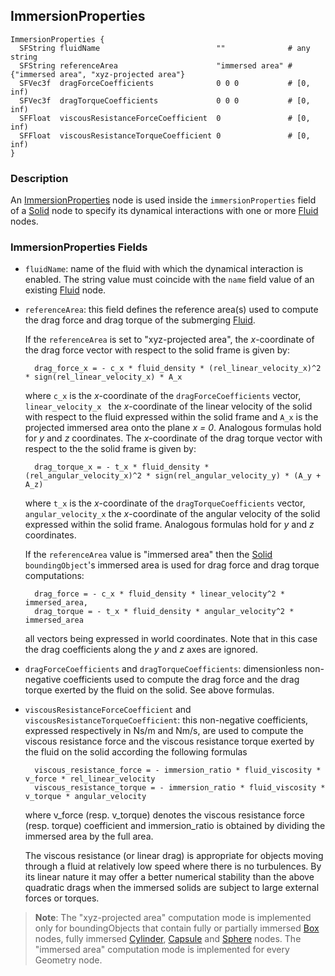 ## ImmersionProperties

```
ImmersionProperties {
  SFString fluidName                          ""              # any string
  SFString referenceArea                      "immersed area" # {"immersed area", "xyz-projected area"}
  SFVec3f  dragForceCoefficients              0 0 0           # [0, inf)
  SFVec3f  dragTorqueCoefficients             0 0 0           # [0, inf)
  SFFloat  viscousResistanceForceCoefficient  0               # [0, inf)
  SFFloat  viscousResistanceTorqueCoefficient 0               # [0, inf)
}
```

### Description

An [ImmersionProperties](#immersionproperties) node is used inside the `immersionProperties` field of a [Solid](solid.md) node to specify its dynamical interactions with one or more [Fluid](fluid.md) nodes.

### ImmersionProperties Fields

- `fluidName`: name of the fluid with which the dynamical interaction is enabled.
The string value must coincide with the `name` field value of an existing
[Fluid](fluid.md) node.

- `referenceArea`: this field defines the reference area(s) used to compute the
drag force and drag torque of the submerging [Fluid](fluid.md).

    If the `referenceArea` is set to "xyz-projected area", the *x*-coordinate of the
    drag force vector with respect to the solid frame is given by:

        drag_force_x = - c_x * fluid_density * (rel_linear_velocity_x)^2 * sign(rel_linear_velocity_x) * A_x

    where `c_x` is the *x*-coordinate of the `dragForceCoefficients` vector,
    `linear_velocity_x ` the *x*-coordinate of the linear velocity of the solid with
    respect to the fluid expressed within the solid frame and `A_x` is the projected
    immersed area onto the plane *x = 0*. Analogous formulas hold for *y* and *z*
    coordinates.  The *x*-coordinate of the drag torque vector with respect to the
    the solid frame is given by:

        drag_torque_x = - t_x * fluid_density * (rel_angular_velocity_x)^2 * sign(rel_angular_velocity_y) * (A_y + A_z)

    where `t_x` is the *x*-coordinate of the `dragTorqueCoefficients` vector,
    `angular_velocity_x` the *x*-coordinate of the angular velocity of the solid
    expressed within the solid frame. Analogous formulas hold for *y* and *z*
    coordinates.

    If the `referenceArea` value is "immersed area" then the [Solid](solid.md)
    `boundingObject`'s immersed area is used for drag force and drag torque
    computations:

        drag_force = - c_x * fluid_density * linear_velocity^2 * immersed_area,
        drag_torque = - t_x * fluid_density * angular_velocity^2 * immersed_area

    all vectors being expressed in world coordinates. Note that in this case the
    drag coefficients along the *y* and *z* axes are ignored.

- `dragForceCoefficients` and `dragTorqueCoefficients`: dimensionless non-negative
coefficients used to compute the drag force and the drag torque exerted by the
fluid on the solid. See above formulas.

- `viscousResistanceForceCoefficient` and `viscousResistanceTorqueCoefficient`:
this non-negative coefficients, expressed respectively in Ns/m and Nm/s, are
used to compute the viscous resistance force and the viscous resistance torque
exerted by the fluid on the solid according the following formulas

        viscous_resistance_force = - immersion_ratio * fluid_viscosity * v_force * rel_linear_velocity
        viscous_resistance_torque = - immersion_ratio * fluid_viscosity * v_torque * angular_velocity

    where v\_force (resp. v\_torque) denotes the viscous resistance force (resp.
    torque) coefficient and immersion\_ratio is obtained by dividing the immersed
    area by the full area.

    The viscous resistance (or linear drag) is appropriate for objects moving
    through a fluid at relatively low speed where there is no turbulences. By its
    linear nature it may offer a better numerical stability than the above quadratic
    drags when the immersed solids are subject to large external forces or torques.

> **Note**: The "xyz-projected area" computation mode is implemented only for boundingObjects that contain fully or partially immersed [Box](box.md) nodes, fully immersed [Cylinder](cylinder.md), [Capsule](capsule.md) and [Sphere](sphere.md) nodes.
The "immersed area" computation mode is implemented for every Geometry node.
